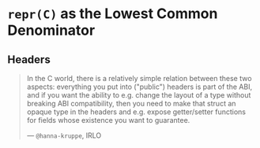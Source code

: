 # `repr(C)` as the Lowest Common Denominator

## Headers

> In the C world, there is a relatively simple relation between these two aspects: everything you put into ("public") headers is part of the ABI, and if you want the ability to e.g. change the layout of a type without breaking ABI compatibility, then you need to make that struct an opaque type in the headers and e.g. expose getter/setter functions for fields whose existence you want to guarantee.
>
> — `@hanna-kruppe`, IRLO
